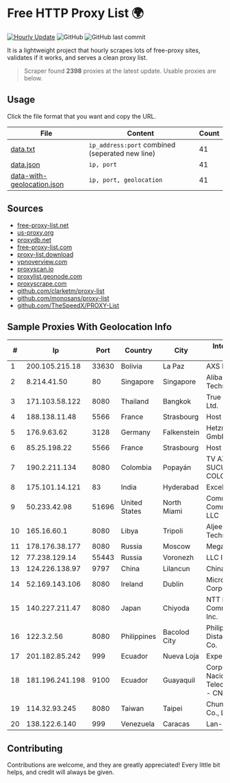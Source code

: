 
# Free HTTP Proxy List 🌍

[![Hourly Update](https://github.com/mertguvencli/http-proxy-list/actions/workflows/main.yml/badge.svg?branch=main)](https://github.com/mertguvencli/http-proxy-list/actions/workflows/main.yml)
![GitHub](https://img.shields.io/github/license/mertguvencli/http-proxy-list)
![GitHub last commit](https://img.shields.io/github/last-commit/mertguvencli/http-proxy-list)

It is a lightweight project that hourly scrapes lots of free-proxy sites, validates if it works, and serves a clean proxy list.


> Scraper found **2398** proxies at the latest update. Usable proxies are below.

## Usage

Click the file format that you want and copy the URL.


|File|Content|Count|
|----|-------|-----|
|[data.txt](https://raw.githubusercontent.com/mertguvencli/http-proxy-list/main/proxy-list/data.txt)|`ip_address:port` combined (seperated new line)|41|
|[data.json](https://raw.githubusercontent.com/mertguvencli/http-proxy-list/main/proxy-list/data.json)|`ip, port`|41|
|[data-with-geolocation.json](https://raw.githubusercontent.com/mertguvencli/http-proxy-list/main/proxy-list/data-with-geolocation.json)|`ip, port, geolocation`|41|

## Sources

* [free-proxy-list.net](https://free-proxy-list.net)
* [us-proxy.org](https://www.us-proxy.org)
* [proxydb.net](http://proxydb.net)
* [free-proxy-list.com](https://free-proxy-list.com/?page=&port=&type%5B%5D=http&type%5B%5D=https&up_time=0&search=Search)
* [proxy-list.download](https://www.proxy-list.download/HTTP)
* [vpnoverview.com](https://vpnoverview.com/privacy/anonymous-browsing/free-proxy-servers)
* [proxyscan.io](https://www.proxyscan.io)
* [proxylist.geonode.com](https://proxylist.geonode.com/api/proxy-list?limit=300&page=1&sort_by=lastChecked&sort_type=desc&protocols=http,https)
* [proxyscrape.com](https://api.proxyscrape.com/v2/?request=displayproxies&protocol=http&timeout=10000&country=all&ssl=all&anonymity=all)
* [github.com/clarketm/proxy-list](https://raw.githubusercontent.com/clarketm/proxy-list/master/proxy-list-raw.txt)
* [github.com/monosans/proxy-list](https://raw.githubusercontent.com/monosans/proxy-list/main/proxies/http.txt)
* [github.com/TheSpeedX/PROXY-List](https://raw.githubusercontent.com/TheSpeedX/PROXY-List/master/http.txt)


## Sample Proxies With Geolocation Info

|#|Ip|Port|Country|City|Internet Service Provider|
|-|--|----|-------|----|-------------------------|
|1|200.105.215.18|33630|Bolivia|La Paz|AXS Bolivia S. A.|
|2|8.214.41.50|80|Singapore|Singapore|Alibaba (US) Technology Co., Ltd.|
|3|171.103.58.122|8080|Thailand|Bangkok|True Internet Co., Ltd.|
|4|188.138.11.48|5566|France|Strasbourg|Host Europe GmbH|
|5|176.9.63.62|3128|Germany|Falkenstein|Hetzner Online GmbH|
|6|85.25.198.22|5566|France|Strasbourg|Host Europe GmbH|
|7|190.2.211.134|8080|Colombia|Popayán|TV AZTECA SUCURSAL COLOMBIA|
|8|175.101.14.121|83|India|Hyderabad|ExcellMedia Pvt Ltd|
|9|50.233.42.98|51696|United States|North Miami|Comcast Cable Communications, LLC|
|10|165.16.60.1|8080|Libya|Tripoli|Aljeel Aljadeed For Technology|
|11|178.176.38.177|8080|Russia|Moscow|MegaFon|
|12|77.238.129.14|55443|Russia|Voronezh|LLC Intercon|
|13|124.226.138.97|9797|China|Lilancun|Chinanet|
|14|52.169.143.106|8080|Ireland|Dublin|Microsoft Corporation|
|15|140.227.211.47|8080|Japan|Chiyoda|NTT PC Communications, Inc.|
|16|122.3.2.56|8080|Philippines|Bacolod City|Philippine Long Distance Telephone Co.|
|17|201.182.85.242|999|Ecuador|Nueva Loja|Expertservi S.A.|
|18|181.196.241.198|9100|Ecuador|Guayaquil|Corporacion Nacional De Telecomunicaciones - CNT EP|
|19|114.32.93.245|8080|Taiwan|Taipei|Chunghwa Telecom Co., Ltd.|
|20|138.122.6.140|999|Venezuela|Caracas|Lan-online C.A.|



## Contributing

Contributions are welcome, and they are greatly appreciated! Every
little bit helps, and credit will always be given.

